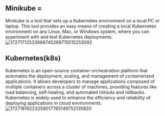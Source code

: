## Minikube = 
Minikube is a tool that sets up a Kubernetes environment on a local PC or laptop. This tool provides an easy means of creating a local Kubernetes environment on any Linux, Mac, or Windows system, where you can experiment with and test Kubernetes deployments.
![17271712533966745269715515253092](https://github.com/user-attachments/assets/805a6a41-c467-4677-88a7-bc57eb43a6f8)
## Kubernetes(k8s)
Kubernetes is an open-source container orchestration platform that automates the deployment, scaling, and management of containerized applications. It allows developers to manage applications composed of multiple containers across a cluster of machines, providing features like load balancing, self-healing, and automated rollouts and rollbacks. Kubernetes is widely used to enhance the efficiency and reliability of deploying applications in cloud environments.
![17271819223259017765149752135820](https://github.com/user-attachments/assets/c1ab61d4-6dab-4c15-860a-cdae7da1d058)
